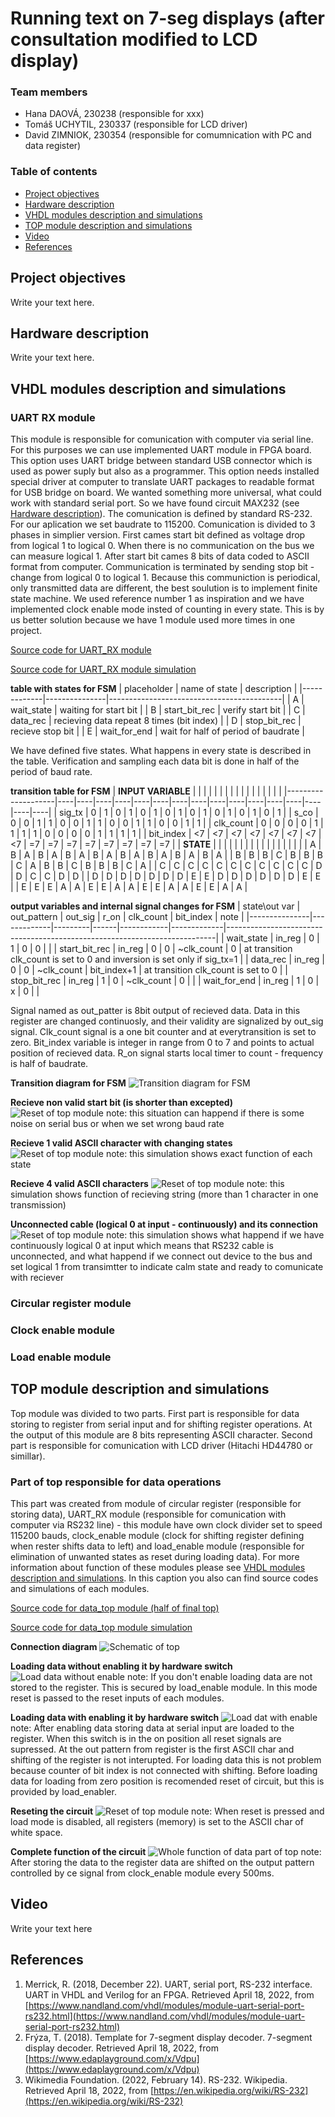 # Running text on 7-seg displays (after consultation modified to LCD display)

### Team members

* Hana DAOVÁ, 230238 (responsible for xxx)
* Tomáš UCHYTIL, 230337 (responsible for LCD driver)
* David ZIMNIOK, 230354 (responsible for comumnication with PC and data register)

### Table of contents

* [Project objectives](#objectives)
* [Hardware description](#hardware)
* [VHDL modules description and simulations](#modules)
* [TOP module description and simulations](#top)
* [Video](#video)
* [References](#references)

<a name="objectives"></a>

## Project objectives

Write your text here.

<a name="hardware"></a>

## Hardware description

Write your text here.

<a name="modules"></a>

## VHDL modules description and simulations

### UART RX module

This module is responsible for comunication with computer via serial line. For this purposes we can use implemented UART module in FPGA board. This option uses UART bridge between standard USB connector which is used as power suply but also as a programmer. This option needs installed special driver at computer to translate UART packages to readable format for USB bridge on board. We wanted something more universal, what could work with standard serial port. So we have found circuit MAX232 (see [Hardware description](#hardware)). 
The comunication is defined by standard RS-232. For our aplication we set baudrate to 115200. Comunication is divided to 3 phases in simplier version. First cames start bit defined as voltage drop from logical 1 to logical 0. When there is no communication on the bus we can measure logical 1. After start bit cames 8 bits of data coded to ASCII format from computer. Communication is terminated by sending stop bit - change from logical 0 to logical 1.
Because this communiction is periodical, only transmitted data are different, the best soulution is to implement finite state machine. We used reference number 1 as inspiration and we have implemented clock enable mode insted of counting in every state. This is by us better solution because we have 1 module used more times in one project. 

[Source code for UART_RX module](src/UART_RX.vhd)        

[Source code for UART_RX module simulation](tb/tb_UART_RX.vhd)

**table with states for FSM**
| placeholder | name of state | description                               |
|-------------|---------------|-------------------------------------------|
| A           | wait_state    | waiting for start bit                     |
| B           | start_bit_rec | verify start bit                          |
| C           | data_rec      | recieving data repeat 8 times (bit index) |
| D           | stop_bit_rec  | recieve stop bit                          |
| E           | wait_for_end  | wait for half of period of baudrate       |

We have defined five states. What happens in every state is described in the table. Verification and sampling each data bit is done in half of the period of baud rate.

**transition table for FSM**
| **INPUT VARIABLE** |    |    |    |    |    |    |    |    |    |    |    |    |    |    |    |    |
|--------------------|----|----|----|----|----|----|----|----|----|----|----|----|----|----|----|----|
| sig_tx             | 0  | 1  | 0  | 1  | 0  | 1  | 0  | 1  | 0  | 1  | 0  | 1  | 0  | 1  | 0  | 1  |
| s_co               | 0  | 0  | 1  | 1  | 0  | 0  | 1  | 1  | 0  | 0  | 1  | 1  | 0  | 0  | 1  | 1  |
| clk_count          | 0  | 0  | 0  | 0  | 1  | 1  | 1  | 1  | 0  | 0  | 0  | 0  | 1  | 1  | 1  | 1  |
| bit_index          | <7 | <7 | <7 | <7 | <7 | <7 | <7 | <7 | =7 | =7 | =7 | =7 | =7 | =7 | =7 | =7 |
| **STATE**          |    |    |    |    |    |    |    |    |    |    |    |    |    |    |    |    |
| A                  | B  | A  | B  | A  | B  | A  | B  | A  | B  | A  | B  | A  | B  | A  | B  | A  |
| B                  | B  | B  | C  | B  | B  | B  | C  | A  | B  | B  | C  | B  | B  | B  | C  | A  |
| C                  | C  | C  | C  | C  | C  | C  | C  | C  | C  | C  | D  | D  | C  | C  | D  | D  |
| D                  | D  | D  | D  | D  | D  | D  | E  | E  | D  | D  | D  | D  | D  | D  | E  | E  |
| E                  | E  | E  | A  | A  | E  | E  | A  | A  | E  | E  | A  | A  | E  | E  | A  | A  |

**output variables and internal signal changes for FSM**
| state\out var | out_pattern | out_sig | r_on | clk_count  | bit_index   | note                                                                      |
|---------------|-------------|---------|------|------------|-------------|---------------------------------------------------------------------------|
| wait_state    | in_reg      | 0       | 1    | 0          | 0           |                                                                           |
| start_bit_rec | in_reg      | 0       | 0    | ~clk_count | 0           | at transition clk_count is set to 0 and inversion is set only if sig_tx=1 |
| data_rec      | in_reg      | 0       | 0    | ~clk_count | bit_index+1 | at transition clk_count is set to 0                                       |
| stop_bit_rec  | in_reg      | 1       | 0    | ~clk_count | 0           |                                                                           |
| wait_for_end  | in_reg      | 1       | 0    | x          | 0           |                                                                           |

Signal named as out_patter is 8bit output of recieved data. Data in this register are changed continuosly, and their validity are signalized by out_sig signal. Clk_count signal is a one bit counter and at everytransition is set to zero. Bit_index variable is integer in range from 0 to 7 and points to actual position of recieved data. R_on signal starts local timer to count - frequency is half of baudrate.

**Transition diagram for FSM**
![Transition diagram for FSM](schematics/schematic_UART.png)

**Recieve non valid start bit (is shorter than excepted)**
![Reset of top module](simulations/UART_RX/uartx_recievenoise.png)
note: this situation can happend if there is some noise on serial bus or when we set wrong baud rate

**Recieve 1 valid ASCII character with changing states**
![Reset of top module](simulations/UART_RX/uartrx_recieve1ASCIIchar.png)
note: this simulation shows exact function of each state

**Recieve 4 valid ASCII characters**
![Reset of top module](simulations/UART_RX/uartrx_recieve4ASCIIchars.png)
note: this simulation shows function of recieving string (more than 1 character in one transmission)

**Unconnected cable (logical 0 at input - continuously) and its connection**
![Reset of top module](simulations/UART_RX/uartrx_unconectedcable.png)
note: this simulation shows what happend if we have continuously logical 0 at input which means that RS232 cable is unconnected, and what happend if we connect out device to the bus and set logical 1 from transimtter to indicate calm state and ready to comunicate with reciever

### Circular register module
    
### Clock enable module

### Load enable module

<a name="top"></a>

## TOP module description and simulations

Top module was divided to two parts. First part is responsible for data storing to register from serial input and for shifting register operations. At the output of this module are 8 bits representing ASCII character. Second part is responsible for comunication with LCD driver (Hitachi HD44780 or simillar). 

### Part of top responsible for data operations

This part was created from module of circular register (responsible for storing data), UART_RX module (responsible for comunication with computer via RS232 line) - this module have own clock divider set to speed 115200 bauds, clock_enable module (clock for shifting register defining when rester shifts data to left) and load_enable module (responsible for elimination of unwanted states as reset during loading data). For more information about function of these modules please see [VHDL modules description and simulations](#modules). In this caption you also can find source codes and simulations of each modules.  

[Source code for data_top module (half of final top)](src/data_top.vhd)

[Source code for data_top module simulation](tb/tb_data_top.vhd)

**Connection diagram**
![Schematic of top](schematics/schematic_top.png)

**Loading data without enabling it by hardware switch**
![Load data without enable](simulations/top/top_loadwithoutenable.png)
note: If you don't enable loading data are not stored to the register. This is secured by load_enable module. In this mode reset is passed to the reset inputs of each modules. 

**Loading data with enabling it by hardware switch**
![Load dat with enable](simulations/top/top_loadwithenable.png)
note: After enabling data storing data at serial input are loaded to the register. When this switch is in the on position all reset signals are supressed. At the out pattern from register is the first ASCII char and shifting of the register is not interupted. For loading data this is not problem because counter of bit index is not connected with shifting. Before loading data for loading from zero position is recomended reset of circuit, but this is provided by load_enabler. 

**Reseting the circuit**
![Reset of top module](simulations/top/top_reset.png)
note: When reset is pressed and load mode is disabled, all registers (memory) is set to the ASCII char of white space. 

**Complete function of the circuit**
![Whole function of data part of top](simulations/top/top_function.png)
note: After storing the data to the register data are shifted on the output pattern controlled by ce signal from clock_enable module every 500ms.

<a name="video"></a>

## Video

Write your text here

<a name="references"></a>

## References

1. Merrick, R. (2018, December 22). UART, serial port, RS-232 interface. UART in VHDL and Verilog for an FPGA. Retrieved April 18, 2022, from [https://www.nandland.com/vhdl/modules/module-uart-serial-port-rs232.html](https://www.nandland.com/vhdl/modules/module-uart-serial-port-rs232.html) 
2. Frýza, T. (2018). Template for 7-segment display decoder. 7-segment display decoder. Retrieved April 18, 2022, from [https://www.edaplayground.com/x/Vdpu](https://www.edaplayground.com/x/Vdpu) 
3. Wikimedia Foundation. (2022, February 14). RS-232. Wikipedia. Retrieved April 18, 2022, from [https://en.wikipedia.org/wiki/RS-232](https://en.wikipedia.org/wiki/RS-232)
